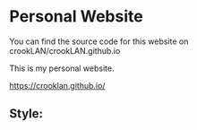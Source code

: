 # Personal Website

You can find the source code for this website on crookLAN/crookLAN.github.io

This is my personal website.

https://crooklan.github.io/

## Style:


